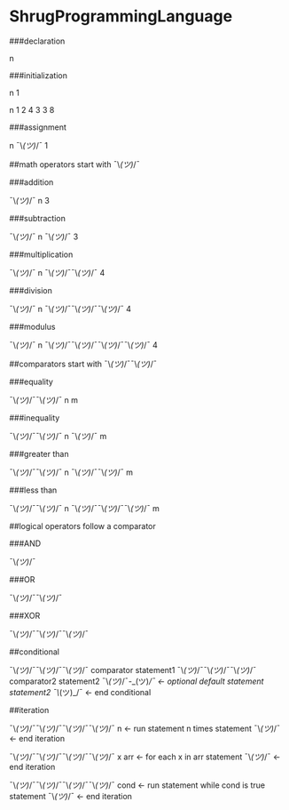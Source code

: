 # ShrugProgrammingLanguage

###declaration

n

###initialization

n 1

n 1 2 4 3 3 8

###assignment

n ¯\\_(ツ)_/¯ 1

##math operators start with ¯\\_(ツ)_/¯

###addition

¯\\_(ツ)_/¯ n 3

###subtraction

¯\\_(ツ)_/¯ n ¯\\_(ツ)_/¯ 3

###multiplication

¯\\_(ツ)_/¯ n ¯\\_(ツ)_/¯¯\\_(ツ)_/¯ 4

###division

¯\\_(ツ)_/¯ n ¯\\_(ツ)_/¯¯\\_(ツ)_/¯¯\\_(ツ)_/¯ 4

###modulus

¯\\_(ツ)_/¯ n ¯\\_(ツ)_/¯¯\\_(ツ)_/¯¯\\_(ツ)_/¯¯\\_(ツ)_/¯ 4

##comparators start with ¯\\_(ツ)_/¯¯\\_(ツ)_/¯

###equality

¯\\_(ツ)_/¯¯\\_(ツ)_/¯ n m

###inequality

¯\\_(ツ)_/¯¯\\_(ツ)_/¯ n ¯\\_(ツ)_/¯ m

###greater than

¯\\_(ツ)_/¯¯\\_(ツ)_/¯ n ¯\\_(ツ)_/¯¯\\_(ツ)_/¯ m

###less than

¯\\_(ツ)_/¯¯\\_(ツ)_/¯ n ¯\\_(ツ)_/¯¯\\_(ツ)_/¯¯\\_(ツ)_/¯ m

##logical operators follow a comparator

###AND

¯\\_(ツ)_/¯

###OR

¯\\_(ツ)_/¯¯\\_(ツ)_/¯

###XOR

¯\\_(ツ)_/¯¯\\_(ツ)_/¯¯\\_(ツ)_/¯

##conditional

¯\\_(ツ)_/¯¯\\_(ツ)_/¯¯\\_(ツ)_/¯ comparator 
	statement1
¯\\_(ツ)_/¯¯\\_(ツ)_/¯¯\\_(ツ)_/¯ comparator2
	statement2
¯\\_(ツ)_/¯-\_(ツ)_/¯ <- optional default statement
	statement2
¯\\_(ツ)_/¯ <- end conditional

##iteration

¯\\_(ツ)_/¯¯\\_(ツ)_/¯¯\\_(ツ)_/¯¯\\_(ツ)_/¯ n <- run statement n times
	statement
¯\\_(ツ)_/¯ <- end iteration

¯\\_(ツ)_/¯¯\\_(ツ)_/¯¯\\_(ツ)_/¯¯\\_(ツ)_/¯ x arr <- for each x in arr
	statement
¯\\_(ツ)_/¯ <- end iteration

¯\\_(ツ)_/¯¯\\_(ツ)_/¯¯\\_(ツ)_/¯¯\\_(ツ)_/¯ cond <- run statement while cond is true
	statement
¯\\_(ツ)_/¯ <- end iteration

